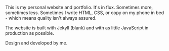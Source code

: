 This is my personal website and portfolio. It's in flux. Sometimes more, sometimes less. Sometimes I write HTML, CSS, or copy on my phone in bed - which means quality isn't always assured.

The website is built with Jekyll (blank) and with as little JavaScript in production as possible.

Design and developed by me.
